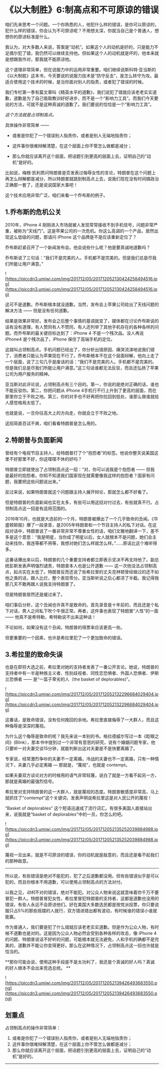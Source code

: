 # 《以大制胜》6:制高点和不可原谅的错误

咱们先来思考一个问题。一个你熟悉的人，他犯什么样的错误，是你可以原谅的，犯什么样的错误，你会认为不可原谅呢？不用想太深，你就当自己是个普通人，想想你的原谅标准是什么。

我认为，对大多数人来说，答案是“动机”。如果这个人的动机是好的，只是能力不足偶尔犯了错，我仍然可以继续支持他。但如果这个人的动机就是坏的，他本来就是想跟我作对，那我就不能原谅他。

这个道理非常简单，但在说服力中的运用非常重要。咱们继续说斯科特·亚当斯的《以大制胜》这本书，今天要说的说服力技术是“防守反击”，是怎么转守为攻。最适合使用这个技术的时候，是当你面对别人的指责，或者犯了错误的时候。

我们专栏第一季有篇文章叫《精英水平的道歉》，我们说犯了错就应该老老实实道歉，道歉是为了自己吸取教训好好进步，而不是一个“影响力工具”。而我们今天要说的方法，可就不是这种真诚的道歉了。我们要说的恰恰是一个“影响力工具”。

 *这个方法就是占领制高点。*

具体操作非常简单 —— 

* 或者是你犯了一个错误别人指责你，或者是别人无端地指责你；

* 这件事你很难辩解清楚，在这个层面上你不管怎么做都是减分；

* 那么你就应该离开这个层面，把话题引到更高的层面上去，证明自己的“动机”是好的。

比如说，梅根·凯利质问特朗普是否发表过侮辱女性的言论，特朗普在这个问题上再怎么辩解都是减分，所以特朗普就跳到制高点上去，说我们现在没有时间搞政治正确那一套了，还是说说国家大事吧！

这个技术应用非常广泛，咱们来看一个乔布斯的例子。 

## 1.乔布斯的危机公关

2010年，iPhone 4 刚刚进入市场就被人发现常常接收不到手机信号，问题非常严重，被称为“天线门”。这是苹果公司的一次危机。你这么高调的一个产品，居然出现这么低级的问题，那请问 iPhone 这个品牌是不是应该重新定位了？

乔布斯赶紧召开了一个新闻发布会。他会说些什么呢？他是要真诚地道歉吗？

乔布斯说了三句话：“我们不是完美的人。手机都不是完美的。但是我们总是尽我们所能让用户满意。” 

![https://piccdn3.umiwi.com/img/201712/05/201712052130424258494516.jpg](https://piccdn3.umiwi.com/img/201712/05/201712052130424258494516.jpg)

这可不是道歉。乔布斯根本就没道歉。当然，发布会上苹果公司给出了天线问题的解决方法 —— 但是没有任何道歉。

结果是效果非常好。发布会之后整个事情的基调就变了，媒体都在讨论乔布斯说的话有没有道理，有人赞同有人不赞同，有人还列举了其他手机存在的各种各样的问题。而乔布斯的最关键目标达到了：iPhone 4 不是一个残次品。没人再说 iPhone4 是个残次品了，iPhone 保住了高端手机的定位。

这就叫占领制高点。手机问题已经出了，你分析出错原因、痛哭流涕地说我们错了，消费者只能认为苹果现在不行了。乔布斯根本不在这个层面辩解，他向上走了一个层面，说了三句几乎是废话的话：“我们不是完美的人。手机都不是完美的。但是我们总是尽我们所能让用户满意。”这三句话谁都无法反驳，而且还弘扬了苹果公司为用户服务的精神。

亚当斯对此评论说，占领制高点有三个目的。第一，你说的是绝对正确的话，谁也不能反驳你。第二，你把问题从 iPhone 4手机行不行上升到了更高的层面，而在那里你立于不败之地。第三，你的对手也不好再把你拉回到低处，谁那么做谁就给人感觉格局太低了。

也就是说，一旦你往高大上的方向走，你就会立于不败之地。

这招简直百试不爽，咱们看看特朗普是怎么用的。 

## 2.特朗普与负面新闻

曾经有个电视节目主持人，给特朗普打了个“抱怨者”的标签。他说你整天说美国这里不好那里不好，你这喋喋不休的好吗？

特朗普立即就使出了占领制高点这一招：“对，你可以说我是个抱怨者 —— 但我是最好的抱怨者。你知不知道我们国家现在就需要像我这样的抱怨者？国家有问题，我要把这些问题说出来。”

反过来说，如果特朗普就这个问题跟主持人展开辩论，那就怎么都不好看了。

但是特朗普的负面新闻也实在太多，有些可以用这招对付过去，有些就真不行。占领制高点这一招是有适用范围的。

2016年10月，也就是大选前的一个月，特朗普被爆出了一个几乎致命的丑闻。《华盛顿邮报》爆了一段录音，是2005年特朗普和一个节目主持人的私下对话。在这段对话中，特朗普说了一番非常非常不尊重女性的话，咱们文雅地翻译一下，差不多是这个意思：“我是明星，当你成了明星以后，女人就根本不是问题，她们会主动来找你，我连等都不用等，我想对她们怎么样就怎么样。”……原话比这个难听得多。

这番话爆出来以后，特朗普的几个重要支持者都立即表示坚决不再支持他了。副总统彭斯发表声明强烈谴责，特朗普本人也是公开道歉 —— 这一次他没法占领制高点，起点实在太低了。特朗普反而还说了些希拉里的丈夫克林顿曾经做过的还不如他之类的话，跟人比烂，整个表现零分。亚当斯听说之后心都凉了半截。我记得我那几天不敢再跟人说我支持特朗普了。

但是特朗普居然还是缓过来了。

咱们事后分析，这个丑闻也许真不是致命的。首先录音是十年前的，而且还是个私下对话，男人之间私下吹个牛很正常。再者，这件事也表现了特朗普“人性”的一面 —— 他真不是希特勒，希特勒说不出来这种话！

不论如何，如果没有这个丑闻，特朗普的得票率应该更高一些。

但更重要的一个因素，也许是希拉里犯了一个更加致命的错误。 

## 3.希拉里的致命失误

也是在即将大选之前，希拉里对她的支持者发表了一番公开言论。她说，特朗普的支持者中有一半是种族主义者、性别歧视者、同性恋恐惧者、外国人恐惧者、伊斯兰恐惧者 —— 是“一篮子卑劣的人（the basket of deplorables)”。

![https://piccdn3.umiwi.com/img/201712/05/201712052132296684029404.jpg](https://piccdn3.umiwi.com/img/201712/05/201712052132296684029404.jpg)

这番话，是致命错误，没有任何挽回的余地。希拉里直接侮辱了一大群人，而且这种侮辱是深深的蔑视。

为什么这个侮辱是致命的呢？我先来说一本别的书。格拉德威尔写过一本《眨眼之间》(Blink），那本书中提到过一个非常有意思的研究，说有个婚姻问题专家，他只要听一对夫妻交谈15分钟，就能判断出这对夫妻是不是快要离婚了。

专家说，经常激烈争吵的夫妻不一定离婚，冷战的夫妻也不一定离婚，只有一种情况下，夫妻几乎必定离婚 — 那就是，“蔑视”，也就是 contempt。

如果夫妻双方谈论对方的时候用的语气非常轻蔑，说白了就是一方看不起另一方，那就是离婚的最强烈信号。

希拉里对支持特朗普的这一大群人，就是蔑视的态度。特朗普敏感度非常高，马上就抓住了“contempt”这个关键词，发表声明说希拉里这是对人民公开的蔑视！

“Basket of deplorables” 这个短语迅速成了流行词汇。有很多美国人直接站出来，说我就是“basket of deplorables"中的一员，你怎么的吧。 

![https://piccdn3.umiwi.com/img/201712/05/201712052135252039884988.jpg](https://piccdn3.umiwi.com/img/201712/05/201712052135252039884988.jpg)

蔑视一旦出来，就是不可原谅的错误，你的动机就是敌意的，而且还是看不起我们的那种敌意。

***

所以说，有些错误是绝对不能犯的，犯了之后道歉都没用。但有些错误似乎是可以犯的，而且你根本不用道歉，可以使用占领制高点的方法对付。

以我之见，*动机*不对的错误，绝对不能犯。对公众人物来说这就意味着你千万不要冒犯一群人。特朗普冒犯女性，希拉里冒犯特朗普的支持者，这都是道歉也没用的错误，有些人永远不会原谅他们。好在美国大多数选民都是按党派投票，你只要说服只占5%的那些摇摆的人就行，双方错进错出都有波动，有时候谁的错误小谁就能赢。

作为普通人，我们要是犯了什么错就应该老老实实道歉。但是作为公众人物，有时候不道歉也是对的。这是因为公众人物必然会受到各种各样的攻击，像 iPhone 4 的问题、特朗普说话不好听的问题，可能根本就无法避免，人和手机的确都不是完美的，道歉并不能让你变得更好。那么在这种情况下，占领制高点这一招也许就是恰当的。

 **那你可能会说，使用这种手段是不是太功利了，我还是个真诚的好人吗？真诚的好人根本不会出来竞选总统。 **

![https://piccdn3.umiwi.com/img/201712/05/201712052139426493683550.png](https://piccdn3.umiwi.com/img/201712/05/201712052139426493683550.png)

## 划重点

占领制高点的操作非常简单：
1. 或者是你犯了一个错误别人指责你，或者是别人无端地指责你；
2. 这件事你很难辩解清楚，在这个层面上你不管怎么做都是减分；
3. 那么你就应该离开这个层面，把话题引到更高的层面上去，证明自己的“动机”是好的。

---

